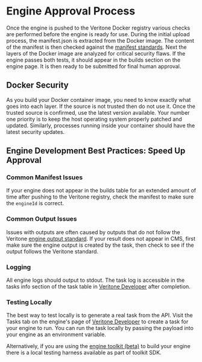# Engine Approval Process

Once the engine is pushed to the Veritone Docker registry various checks are performed before the engine is ready for use.
During the initial upload process, the manifest.json is extracted from the Docker image.
The content of the manifest is then checked against the [manifest standards](/engines/standards/engine-manifest).
Next the layers of the Docker image are analyzed for critical security flaws.
If the engine passes both tests, it should appear in the builds section on the engine page.
It is then ready to be submitted for final human approval.

## Docker Security

As you build your Docker container image, you need to know exactly what goes into each layer.
If the source is not trusted then do not use it.
Once the trusted source is confirmed, use the latest version available.
Your number one priority is to keep the host operating system properly patched and updated.
Similarly, processes running inside your container should have the latest security updates.

## Engine Development Best Practices: Speed Up Approval

### Common Manifest Issues

If your engine does not appear in the builds table for an extended amount of time after pushing to the Veritone registry, check the manifest to make sure the `engineId` is correct.

### Common Output Issues

Issues with outputs are often caused by outputs that do not follow the Veritone [engine output standard](/engines/standards/engine-output).
If your result does not appear in CMS, first make sure the engine output is created by the task, then check to see if the output follows the Veritone standard.

### Logging

All engine logs should output to stdout.
The task log is accessible in the tasks info section of the task table in [Veritone Developer](https://developer.veritone.com) after completion.

### Testing Locally

The best way to test locally is to generate a real task from the API.
Visit the Tasks tab on the engine's page of [Veritone Developer](https://developer.veritone.com) to create a task for your engine to run.
You can run the task locally by passing the payload into your engine as an environment variable.

Alternatively, if you are using the [engine toolkit (beta)](/engines/toolkit/) to build your engine there is a local testing harness available as part of toolkit SDK.
